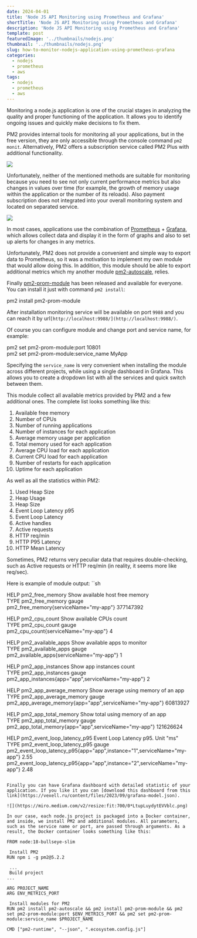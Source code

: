```yaml
---
date: 2024-04-01
title: 'Node JS API Monitoring using Prometheus and Grafana'
shortTitle: 'Node JS API Monitoring using Prometheus and Grafana'
description: 'Node JS API Monitoring using Prometheus and Grafana'
template: post
featuredImage: '../thumbnails/nodejs.png'
thumbnail: '../thumbnails/nodejs.png'
slug: how-to-monitor-nodejs-application-using-prometheus-grafana
categories:
  - nodejs
  - prometheus
  - aws
tags:
  - nodejs
  - prometheus
  - aws
---
```


Monitoring a node.js application is one of the crucial stages in analyzing the quality and proper functioning of the application. It allows you to identify ongoing issues and quickly make decisions to fix them.

PM2 provides internal tools for monitoring all your applications, but in the free version, they are only accessible through the console command `pm2 monit`. Alternatively, PM2 offers a subscription service called PM2 Plus with additional functionality.

![](https://miro.medium.com/v2/resize:fit:700/0*aQLLgvAhM28o5PWJ.png)

Unfortunately, neither of the mentioned methods are suitable for monitoring because you need to see not only current performance metrics but also changes in values over time (for example, the growth of memory usage within the application or the number of its reloads). Also payment subscription does not integrated into your overall monitoring system and located on separated service.

![](https://miro.medium.com/v2/resize:fit:700/0*O0rwNP-iZ4_c7Yrr.png)

In most cases, applications use the combination of [Prometheus](https://prometheus.io/) + [Grafana](https://grafana.com/), which allows collect data and display it in the form of graphs and also to set up alerts for changes in any metrics.

Unfortunately, PM2 does not provide a convenient and simple way to export data to Prometheus, so it was a motivation to implement my own module that would allow doing this. In addition, this module should be able to export additional metrics which my another module [pm2-autoscale](https://www.npmjs.com/package/pm2-autoscale), relies.

Finally [pm2-prom-module](https://www.npmjs.com/package/pm2-prom-module) has been released and available for everyone. You can install it just with command `pm2 install`:

pm2 install pm2-prom-module

After installation monitoring service will be available on port `9988` and you can reach it by url`[http://localhost:9988/](http://localhost:9988/)`.

Of course you can configure module and change port and service name, for example:

pm2 set pm2-prom-module:port 10801  
pm2 set pm2-prom-module:service_name MyApp

Specifying the `service_name` is very convenient when installing the module across different projects, while using a single dashboard in Grafana. This allows you to create a dropdown list with all the services and quick switch between them.

This module collect all available metrics provided by PM2 and a few additional ones. The complete list looks something like this:

1.  Available free memory
2.  Number of CPUs
3.  Number of running applications
4.  Number of instances for each application
5.  Average memory usage per application
6.  Total memory used for each application
7.  Average CPU load for each application
8.  Current CPU load for each application
9.  Number of restarts for each application
10.  Uptime for each application

As well as all the statistics within PM2:

1.  Used Heap Size
2.  Heap Usage
3.  Heap Size
4.  Event Loop Latency p95
5.  Event Loop Latency
6.  Active handles
7.  Active requests
8.  HTTP req/min
9.  HTTP P95 Latency
10.  HTTP Mean Latency

Sometimes, PM2 returns very peculiar data that requires double-checking, such as Active requests or HTTP req/min (in reality, it seems more like req/sec).

Here is example of module output:
``sh

 HELP pm2_free_memory Show available host free memory  
 TYPE pm2_free_memory gauge  
pm2_free_memory{serviceName="my-app"} 377147392  
  
 HELP pm2_cpu_count Show available CPUs count  
 TYPE pm2_cpu_count gauge  
pm2_cpu_count{serviceName="my-app"} 4  
  
 HELP pm2_available_apps Show available apps to monitor  
 TYPE pm2_available_apps gauge  
pm2_available_apps{serviceName="my-app"} 1  
  
 HELP pm2_app_instances Show app instances count  
 TYPE pm2_app_instances gauge  
pm2_app_instances{app="app",serviceName="my-app"} 2  
  
 HELP pm2_app_average_memory Show average using memory of an app  
 TYPE pm2_app_average_memory gauge  
pm2_app_average_memory{app="app",serviceName="my-app"} 60813927  
  
 HELP pm2_app_total_memory Show total using memory of an app  
 TYPE pm2_app_total_memory gauge  
pm2_app_total_memory{app="app",serviceName="my-app"} 121626624  
  
 HELP pm2_event_loop_latency_p95 Event Loop Latency p95. Unit "ms"  
 TYPE pm2_event_loop_latency_p95 gauge  
pm2_event_loop_latency_p95{app="app",instance="1",serviceName="my-app"} 2.55  
pm2_event_loop_latency_p95{app="app",instance="2",serviceName="my-app"} 2.48

```

Finally you can have Grafana dashboard with detailed statistic of your application. If you like it you can [download this dashboard from this link](https://vexell.ru/content/files/2023/09/grafana-model.json).

![](https://miro.medium.com/v2/resize:fit:700/0*LtupLuydytEVVblc.png)

In our case, each node.js project is packaged into a Docker container, and inside, we install PM2 and additional modules. All parameters, such as the service name or port, are passed through arguments. As a result, the Docker container looks something like this:

FROM node:18-bullseye-slim   
  
 Install PM2  
RUN npm i -g pm2@5.2.2  
  
 ...  
 Build project  
...  
  
ARG PROJECT_NAME  
ARG ENV_METRICS_PORT  
  
 Install modules for PM2  
RUN pm2 install pm2-autoscale && pm2 install pm2-prom-module && pm2 set pm2-prom-module:port $ENV_METRICS_PORT && pm2 set pm2-prom-module:service_name $PROJECT_NAME  
  
CMD ["pm2-runtime", "--json", ".ecosystem.config.js"]